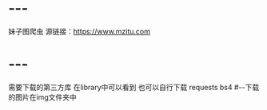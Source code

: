 # ---
妹子图爬虫
源链接：https://www.mzitu.com
# ---
需要下载的第三方库
在library中可以看到
也可以自行下载 requests bs4
#--下载的图片在img文件夹中
